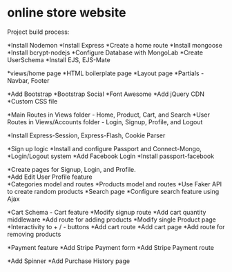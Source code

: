 # online store website

Project build process:

*Install Nodemon
*Install Express
*Create a home route
*Install mongoose
*Install bcrypt-nodejs
*Configure Database with MongoLab
*Create UserSchema
*Install EJS, EJS-Mate

*views/home page
*HTML boilerplate page
*Layout page
*Partials - Navbar, Footer

*Add Bootstrap
*Bootstrap Social
*Font Awesome
*Add jQuery CDN
\*Custom CSS file

*Main Routes in Views folder - Home, Product, Cart, and Search
*User Routes in Views/Accounts folder - Login, Signup, Profile, and Logout

\*Install Express-Session, Express-Flash, Cookie Parser

*Sign up logic
*Install and configure Passport and Connect-Mongo,
*Login/Logout system
*Add Facebook Login
\*Install passport-facebook

*Create pages for Signup, Login, and Profile.  
*Add Edit User Profile feature  
*Categories model and routes
*Products model and routes
*Use Faker API to create random products
*Search page
\*Configure search feature using Ajax

*Cart Schema - Cart feature
*Modify signup route
*Add cart quantity middleware
*Add route for adding products
*Modify single Product page
*Interactivity to + / - buttons
*Add cart route
*Add cart page
\*Add route for removing products

*Payment feature
*Add Stripe Payment form
\*Add Stripe Payment route

*Add Spinner
*Add Purchase History page
